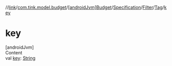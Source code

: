 //[link](../../../../../index.md)/[com.tink.model.budget](../../../../index.md)/[[androidJvm]Budget](../../../index.md)/[Specification](../../index.md)/[Filter](../index.md)/[Tag](index.md)/[key](key.md)



# key  
[androidJvm]  
Content  
val [key](key.md): [String](https://kotlinlang.org/api/latest/jvm/stdlib/kotlin/-string/index.html)  



